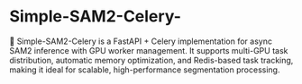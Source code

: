 # Simple-SAM2-Celery-
🚀 Simple-SAM2-Celery is a FastAPI + Celery implementation for async SAM2 inference with GPU worker management. It supports multi-GPU task distribution, automatic memory optimization, and Redis-based task tracking, making it ideal for scalable, high-performance segmentation processing.
